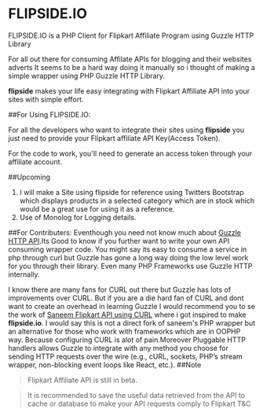 FLIPSIDE.IO 
===========

FLIPSIDE.IO is a PHP Client for Flipkart Affiliate Program using Guzzle HTTP Library

For all out there for consuming Affilate APIs for blogging and their websites adverts It seems to be a hard way doing it manually so i thought of making a simple wrapper using  PHP Guzzle HTTP Library.

**flipside** makes your life easy integrating with Flipkart Affiliate API into your sites with simple effort.

##For Using FLIPSIDE.IO:

For all the developers who want to integrate their sites using **flipside** you just need to provide your Flipkart affiliate API Key(Access Token).

For the code to work, you'll need to generate an access token through your affiliate account.

##Upcoming
1. I will make a Site using flipside for reference using Twitters Bootstrap which displays products in a selected category which are in stock which would be a great use for using it as a reference.
2. Use of Monolog for Logging details.

##For Contributers:
Eventhough you need not know much about [Guzzle HTTP API](http://guzzle.readthedocs.org/en/latest/index.html).Its Good to know if you further want to write your own API consuming wrapper code.
You might say its easy to consume a service in php through curl but Guzzle has gone a long way doing the low level work for you through their library.
Even many PHP Frameworks use Guzzle HTTP internally.

I know there are many fans for CURL out there but Guzzle has lots of improvements over CURL.
But if you are a die hard fan of CURL and dont want to create an overhead in learning Guzzle I would recommend you to se the work of [Saneem Flipkart API using CURL](https://github.com/xaneem/flipkart-api-php) where i got inspired to make **flipside.io**. I would say this is not a direct fork of saneem's PHP wrapper but an alternative for those who work with frameworks which are in OOPHP way.
Because configuring CURL is alot of pain.Moreover Pluggable HTTP handlers allows Guzzle to integrate with any method you choose for sending HTTP requests over the wire (e.g., cURL, sockets, PHP’s stream wrapper, non-blocking event loops like React, etc.).
##Note
> Flipkart Affiliate API is still in beta.

> It is recommended to save the useful data retrieved from the API to cache or database to make your API requests comply to Flipkart T&C


